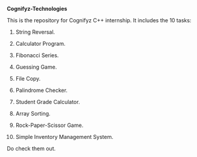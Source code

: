 **Cognifyz-Technologies**



This is the repository for Cognifyz C++ internship. It includes the 10 tasks:

1. String Reversal.

2. Calculator Program.

3. Fibonacci Series.

4. Guessing Game.

5. File Copy.

6. Palindrome Checker.

7. Student Grade Calculator.

8. Array Sorting.

9. Rock-Paper-Scissor Game.

10. Simple Inventory Management System.



Do check them out.
